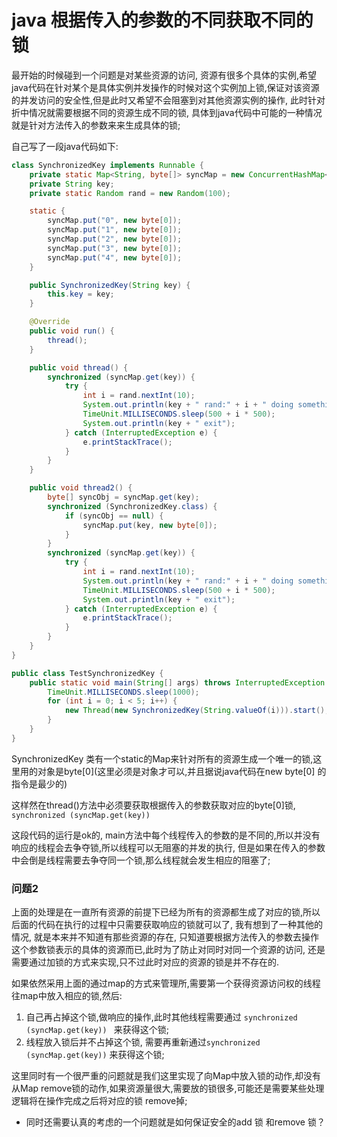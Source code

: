 # java 根据传入的参数的不同获取不同的锁

最开始的时候碰到一个问题是对某些资源的访问, 资源有很多个具体的实例,希望java代码在针对某个是具体实例并发操作的时候对这个实例加上锁,保证对该资源的并发访问的安全性,但是此时又希望不会阻塞到对其他资源实例的操作, 此时针对折中情况就需要根据不同的资源生成不同的锁, 具体到java代码中可能的一种情况就是针对方法传入的参数来来生成具体的锁;

自己写了一段java代码如下:

```java
class SynchronizedKey implements Runnable {
    private static Map<String, byte[]> syncMap = new ConcurrentHashMap<String, byte[]>();
    private String key;
    private static Random rand = new Random(100);

    static {
        syncMap.put("0", new byte[0]);
        syncMap.put("1", new byte[0]);
        syncMap.put("2", new byte[0]);
        syncMap.put("3", new byte[0]);
        syncMap.put("4", new byte[0]);
    }

    public SynchronizedKey(String key) {
        this.key = key;
    }

    @Override
    public void run() {
        thread();
    }

    public void thread() {
        synchronized (syncMap.get(key)) {
            try {
                int i = rand.nextInt(10);
                System.out.println(key + " rand:" + i + " doing something");
                TimeUnit.MILLISECONDS.sleep(500 + i * 500);
                System.out.println(key + " exit");
            } catch (InterruptedException e) {
                e.printStackTrace();
            }
        }
    }

    public void thread2() {
        byte[] syncObj = syncMap.get(key);
        synchronized (SynchronizedKey.class) {
            if (syncObj == null) {
                syncMap.put(key, new byte[0]);
            }
        }
        synchronized (syncMap.get(key)) {
            try {
                int i = rand.nextInt(10);
                System.out.println(key + " rand:" + i + " doing something");
                TimeUnit.MILLISECONDS.sleep(500 + i * 500);
                System.out.println(key + " exit");
            } catch (InterruptedException e) {
                e.printStackTrace();
            }
        }
    }
}

public class TestSynchronizedKey {
    public static void main(String[] args) throws InterruptedException {
        TimeUnit.MILLISECONDS.sleep(1000);
        for (int i = 0; i < 5; i++) {
            new Thread(new SynchronizedKey(String.valueOf(i))).start();
        }
    }
}
```

SynchronizedKey 类有一个static的Map来针对所有的资源生成一个唯一的锁,这里用的对象是byte[0]\(这里必须是对象才可以,并且据说java代码在new byte[0] 的指令是最少的)

这样然在thread()方法中必须要获取根据传入的参数获取对应的byte[0]锁, `  synchronized (syncMap.get(key))  `

这段代码的运行是ok的, main方法中每个线程传入的参数的是不同的,所以并没有响应的线程会去争夺锁,所以线程可以无阻塞的并发的执行, 但是如果在传入的参数中会倒是线程需要去争夺同一个锁,那么线程就会发生相应的阻塞了;



### 问题2

上面的处理是在一直所有资源的前提下已经为所有的资源都生成了对应的锁,所以后面的代码在执行的过程中只需要获取响应的锁就可以了, 我有想到了一种其他的情况, 就是本来并不知道有那些资源的存在, 只知道要根据方法传入的参数去操作这个参数锁表示的具体的资源而已,此时为了防止对同时对同一个资源的访问, 还是需要通过加锁的方式来实现,只不过此时对应的资源的锁是并不存在的.

如果依然采用上面的通过map的方式来管理所,需要第一个获得资源访问权的线程往map中放入相应的锁,然后:

1. 自己再占掉这个锁,做响应的操作,此时其他线程需要通过 `synchronized (syncMap.get(key)) ` 来获得这个锁;
2. 线程放入锁后并不占掉这个锁, 需要再重新通过` synchronized (syncMap.get(key)) ` 来获得这个锁;

这里同时有一个很严重的问题就是我们这里实现了向Map中放入锁的动作,却没有从Map remove锁的动作,如果资源量很大,需要放的锁很多,可能还是需要某些处理逻辑将在操作完成之后将对应的锁 remove掉;

* 同时还需要认真的考虑的一个问题就是如何保证安全的add 锁 和remove 锁？